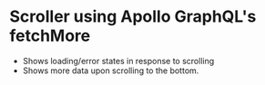 # Scroller using Apollo GraphQL's fetchMore

- Shows loading/error states in response to scrolling
- Shows more data upon scrolling to the bottom.
